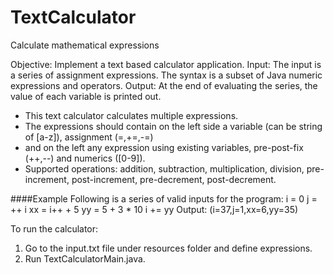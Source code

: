 # TextCalculator
Calculate mathematical expressions

Objective: Implement a text based calculator application.
Input: The input is a series of assignment expressions. The syntax is a subset of Java numeric expressions and operators.
Output: At the end of evaluating the series, the value of each variable is printed out.

* This text calculator calculates multiple expressions.
* The expressions should contain on the left side a variable (can be string of [a-z]), assignment (=,+=,-=)
* and on the left any expression using existing variables, pre-post-fix (++,--) and numerics ([0-9]).
* Supported operations: addition, subtraction, multiplication, division, pre-increment, post-increment, pre-decrement, post-decrement.


####Example
Following is a series of valid inputs for the program:
i = 0
j = ++ i
xx = i++ + 5
yy = 5 + 3 * 10
i += yy
Output:
(i=37,j=1,xx=6,yy=35)

To run the calculator:
1. Go to the input.txt file under resources folder and define expressions.
2. Run TextCalculatorMain.java.

